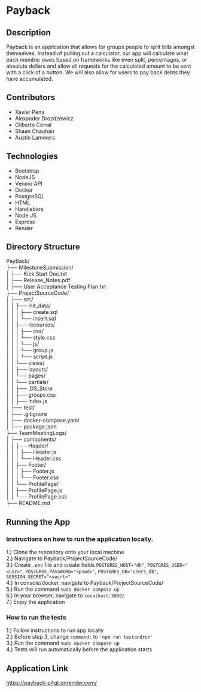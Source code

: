 # Payback
## Description
Payback is an application that allows for groups people to split bills amongst themselves. Instead of pulling out a calculator, our app will calculate what each member owes based on frameworks like even split, percentages, or absolute dollars and allow all requests for the calculated amount to be sent with a click of a button. We will also allow for users to pay back debts they have accumulated.

## Contributors

- Xavier Pena
- Alexander Drozdzewicz 
- Gilberto Corral
- Shaan Chauhan
- Austin Lammers 

## Technologies
- Bootstrap
- NodeJS
- Venmo API
- Docker
- PostgreSQL
- HTML
- Handlebars
- Node JS
- Express
- Render

## Directory Structure
PayBack/  
├── MilestoneSubmission/  
│   ├── Kick Start Doc.txt    
│   ├── Release_Notes.pdf  
│   ├── User Acceptance Testing Plan.txt  
├── ProjectSourceCode/  
│   ├── src/  
│   │   ├── init_data/  
│   │   │   ├── create.sql    
│   │   │   └── insert.sql    
│   │   ├── recourses/  
│   │   │   ├── css/  
│   │   │       └── style.css  
│   │   │   └── js/  
│   │   │       └── group.js    
│   │   │       └── script.js    
│   │   └── views/  
│   │       ├── layouts/    
│   │       └── pages/  
│   │       └── partials/  
│   │   ├── .DS_Store  
│   │   ├── groups.css  
│   │   ├── index.js  
│   ├── test/  
│   ├── .gitignore  
│   ├── docker-compose.yaml  
│   ├── package.json  
├── TeamMeetingLogs/  
│   ├── components/  
│   │   ├── Header/  
│   │   │   ├── Header.js  
│   │   │   └── Header.css  
│   │   ├── Footer/  
│   │   │   ├── Footer.js  
│   │   │   └── Footer.css  
│   │   └── ProfilePage/  
│   │       ├── ProfilePage.js  
│   │       └── ProfilePage.css  
├── README.md  
## Running the App
### Instructions on how to run the application locally.
1.) Clone the repository onto your local machine \
2.) Navigate to Payback/ProjectSourceCode/ \
3.) Create `.env` file and create fields `POSTGRES_HOST="db"`, `POSTGRES_USER="<usr>"`, `POSTGRES_PASSWORD="<pswd>"`, `POSTGRES_DB="users_db"`, `SESSION_SECRET="<secrt>"` \
4.) In console/docker, navigate to Payback/ProjectSourceCode/ \
5.) Run the command `sudo docker compose up` \
6.) In your browser, navigate to `localhost:3000/` \
7.) Enjoy the application 
### How to run the tests 
1.) Follow instructions to run app locally \
2.) Before step 3, change `command:` to `'npm run testandrun'` \
3.) Run the command `sudo docker compose up` \
4.) Tests will run automatically before the application starts 
## Application Link 
https://payback-p4gt.onrender.com/

